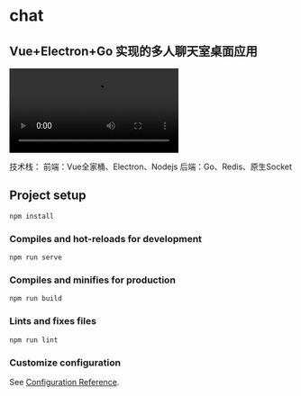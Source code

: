 # chat

## Vue+Electron+Go 实现的多人聊天室桌面应用

<video src="https://lusun.com/v/nUKeLvZXed6"></video>

技术栈：
    前端：Vue全家桶、Electron、Nodejs
    后端：Go、Redis、原生Socket
    
## Project setup
```
npm install
```

### Compiles and hot-reloads for development
```
npm run serve
```

### Compiles and minifies for production
```
npm run build
```

### Lints and fixes files
```
npm run lint
```

### Customize configuration
See [Configuration Reference](https://cli.vuejs.org/config/).
